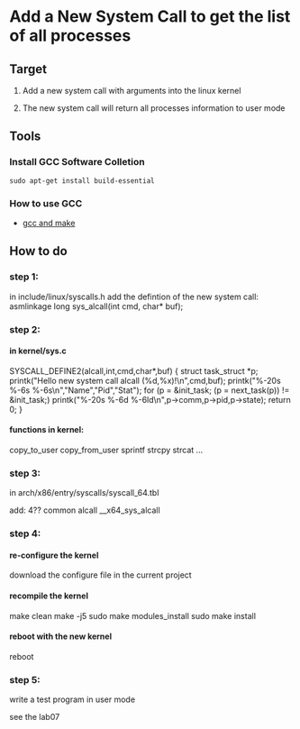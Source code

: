 # Add a New System Call to get the list of all processes

## Target
1. Add a new system call with arguments into the linux kernel

2. The new system call will return all processes information to user mode


## Tools

### Install GCC Software Colletion
```
sudo apt-get install build-essential
```
### How to use GCC
* [gcc and make](https://www3.ntu.edu.sg/home/ehchua/programming/cpp/gcc_make.html)


## How to do

### step 1:

in include/linux/syscalls.h
add the defintion of the new system call:
asmlinkage long sys_alcall(int cmd, char* buf);

### step 2:

#### in kernel/sys.c

SYSCALL_DEFINE2(alcall,int,cmd,char*,buf)
{
    struct task_struct *p;
    printk("Hello new system call alcall (%d,%x)!\n",cmd,buf);
    printk("%-20s %-6s %-6s\n","Name","Pid","Stat");
    for (p = &init_task; (p = next_task(p)) != &init_task;)
         printk("%-20s %-6d %-6ld\n",p->comm,p->pid,p->state);
    return 0;
}

#### functions in kernel:

copy_to_user
copy_from_user
sprintf
strcpy
strcat
...

### step 3:

in arch/x86/entry/syscalls/syscall_64.tbl

add:
4??     common  alcall          __x64_sys_alcall

### step 4:

#### re-configure the kernel

download the configure file in the current project

#### recompile the kernel

make clean
make -j5
sudo  make  modules_install
sudo make install

#### reboot with the new kernel

reboot

### step 5: 

write a test program in user mode

see the lab07


